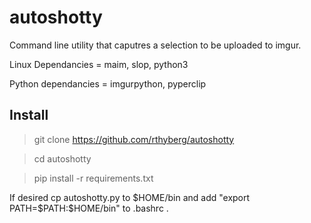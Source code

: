 # autoshotty 

Command line utility that caputres a selection to be uploaded to imgur.

Linux Dependancies = maim, slop, python3

Python dependancies = imgurpython, pyperclip

## Install

>git clone https://github.com/rthyberg/autoshotty 
 
>cd autoshotty

> pip install -r requirements.txt


If desired cp autoshotty.py to $HOME/bin and add "export PATH=$PATH:$HOME/bin" to .bashrc . 
